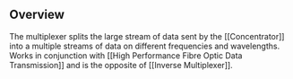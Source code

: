 ## Overview
The multiplexer splits the large stream of data sent by the [[Concentrator]] into a multiple streams of data on different frequencies and wavelengths. Works in conjunction with [[High Performance Fibre Optic Data Transmission]] and is the opposite of [[Inverse Multiplexer]].
